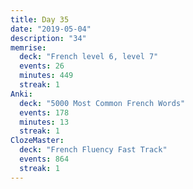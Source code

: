```yaml
---
title: Day 35
date: "2019-05-04"
description: "34"
memrise:
  deck: "French level 6, level 7"
  events: 26
  minutes: 449
  streak: 1
Anki:
  deck: "5000 Most Common French Words"
  events: 178
  minutes: 13
  streak: 1
ClozeMaster:
  deck: "French Fluency Fast Track"
  events: 864
  streak: 1
---
```


